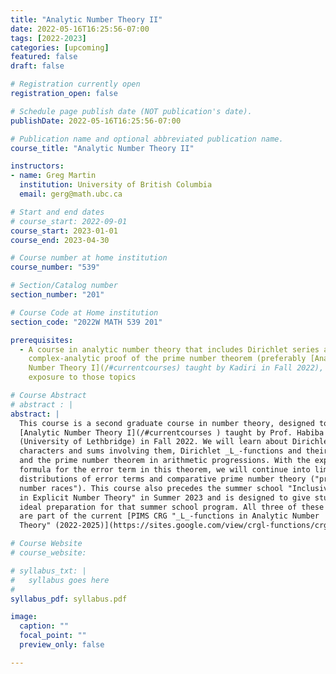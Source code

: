 ```yaml
---
title: "Analytic Number Theory II"
date: 2022-05-16T16:25:56-07:00
tags: [2022-2023]
categories: [upcoming]
featured: false
draft: false

# Registration currently open
registration_open: false

# Schedule page publish date (NOT publication's date).
publishDate: 2022-05-16T16:25:56-07:00

# Publication name and optional abbreviated publication name.
course_title: "Analytic Number Theory II"

instructors:
- name: Greg Martin
  institution: University of British Columbia
  email: gerg@math.ubc.ca

# Start and end dates
# course_start: 2022-09-01
course_start: 2023-01-01
course_end: 2023-04-30

# Course number at home institution
course_number: "539"

# Section/Catalog number
section_number: "201"

# Course Code at Home institution
section_code: "2022W MATH 539 201"

prerequisites:
  - A course in analytic number theory that includes Dirichlet series and a
    complex-analytic proof of the prime number theorem (preferably [Analytic
    Number Theory I](/#currentcourses) taught by Kadiri in Fall 2022), or other
    exposure to those topics

# Course Abstract
# abstract : |
abstract: |
  This course is a second graduate course in number theory, designed to follow
  [Analytic Number Theory I](/#currentcourses ) taught by Prof. Habiba Kadiri
  (University of Lethbridge) in Fall 2022. We will learn about Dirichlet
  characters and sums involving them, Dirichlet _L_-functions and their zeros,
  and the prime number theorem in arithmetic progressions. With the explicit
  formula for the error term in this theorem, we will continue into limiting
  distributions of error terms and comparative prime number theory ("prime
  number races"). This course also precedes the summer school "Inclusive Paths
  in Explicit Number Theory" in Summer 2023 and is designed to give students the
  ideal preparation for that summer school program. All three of these events
  are part of the current [PIMS CRG "_L_-functions in Analytic Number
  Theory" (2022-2025)](https://sites.google.com/view/crgl-functions/crg-news).

# Course Website
# course_website: 

# syllabus_txt: |
#   syllabus goes here
#
syllabus_pdf: syllabus.pdf

image:
  caption: ""
  focal_point: ""
  preview_only: false

---
```


